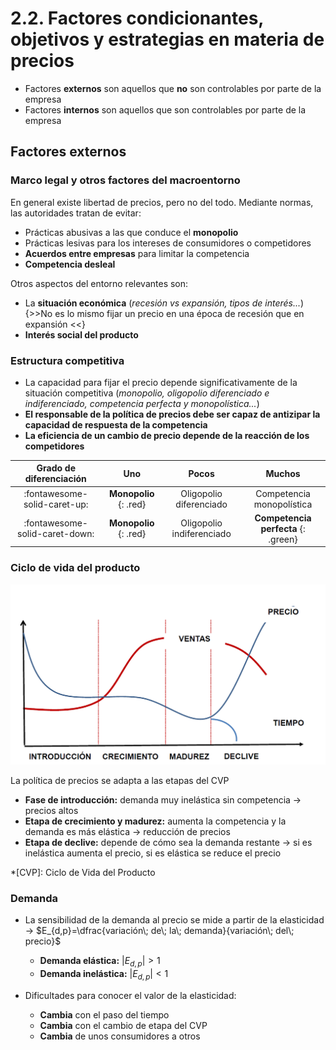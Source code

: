 # 2.2. Factores condicionantes, objetivos y estrategias en materia de precios

- Factores **externos** son aquellos que **no** son controlables por parte de la empresa
- Factores **internos** son aquellos que son controlables por parte de la empresa

## Factores externos

### Marco legal y otros factores del macroentorno

En general existe libertad de precios, pero no del todo. Mediante normas, las autoridades tratan de evitar:

- Prácticas abusivas a las que conduce el **monopolio**
- Prácticas lesivas para los intereses de consumidores o competidores
- **Acuerdos entre empresas** para limitar la competencia
- **Competencia desleal**

Otros aspectos del entorno relevantes son:

- La **situación económica** (*recesión vs expansión, tipos de interés...*) {>>No es lo mismo fijar un precio en una época de recesión que en expansión <<}
- **Interés social del producto**

### Estructura competitiva

- La capacidad para fijar el precio depende significativamente de la situación competitiva (*monopolio, oligopolio diferenciado e indiferenciado, competencia perfecta y monopolística...*)
- **El responsable de la política de precios debe ser capaz de antizipar la capacidad de respuesta de la competencia**
- **La eficiencia de un cambio de precio depende de la reacción de los competidores**

|Grado de diferenciación|Uno|Pocos|Muchos|
|:--:|:--:|:--:|:--:|
|:fontawesome-solid-caret-up:|**Monopolio** {: .red}|Oligopolio diferenciado|Competencia monopolística|
|:fontawesome-solid-caret-down:|**Monopolio** {: .red}|Oligopolio indiferenciado|**Competencia perfecta** {: .green}|

### Ciclo de vida del producto

![img](../images/tema-2/ciclo-producto-ventas-precio.png)

La política de precios se adapta a las etapas del CVP

- **Fase de introducción:** demanda muy inelástica sin competencia → precios altos
- **Etapa de crecimiento y madurez:** aumenta la competencia y la demanda es más elástica → reducción de precios
- **Etapa de declive:** depende de cómo sea la demanda restante → si es inelástica aumenta el precio, si es elástica se reduce el precio

*[CVP]: Ciclo de Vida del Producto

### Demanda

- La sensibilidad de la demanda al precio se mide a partir de la elasticidad → $E_{d,p}=\dfrac{variación\; de\; la\; demanda}{variación\; del\; precio}$
    - **Demanda elástica:** $|E_{d,p}|>1$
    - **Demanda inelástica:** $|E_{d,p}|<1$

- Dificultades para conocer el valor de la elasticidad:
    - **Cambia** con el paso del tiempo
    - **Cambia** con el cambio de etapa del CVP
    - **Cambia** de unos consumidores a otros

